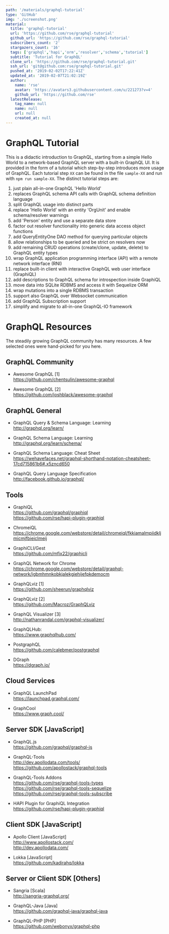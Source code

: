 ```yaml
---
path: '/materials/graphql-tutorial'
type: 'GitHub'
img: './screenshot.png'
material:
  title: 'graphql-tutorial'
  url: 'https://github.com/rse/graphql-tutorial'
  github_url: 'https://github.com/rse/graphql-tutorial'
  subscribers_count: '2'
  stargazers_count: '16'
  tags: ['graphql','hapi','orm','resolver','schema','tutorial']
  subtitle: 'Tutorial for GraphQL'
  clone_url: 'https://github.com/rse/graphql-tutorial.git'
  ssh_url: 'git@github.com:rse/graphql-tutorial.git'
  pushed_at: '2019-02-02T17:22:41Z'
  updated_at: '2019-02-07T21:02:19Z'
  author:
    name: 'rse'
    avatar: 'https://avatars3.githubusercontent.com/u/221273?v=4'
    github_url: 'https://github.com/rse'
  latestRelease:
    tag_name: null
    name: null
    url: null
    created_at: null
---
```


GraphQL Tutorial
================

This is a didactic introduction to GraphQL, starting from a simple Hello
World to a network-based GraphQL server with a built-in GraphQL UI.
It is provided in the form of a tutorial which step-by-step
introduces more usage of GraphQL. Each tutorial step `XX` can be found
in the file `sample-XX` and run with `npm run sample-XX`. The
distinct tutorial steps are:

1. just plain all-in-one GraphQL 'Hello World'
2. replaces GraphQL schema API calls with GraphQL schema definition language
3. split GraphQL usage into distinct parts
4. replace 'Hello World' with an entity 'OrgUnit' and enable schema/resolver warnings
5. add 'Person' entity and use a separate data store
6. factor out resolver functionality into generic data access object functions
7. add QueryEntityOne DAO method for querying particular objects
8. allow relationships to be queried and be strict on resolvers now
9. add remaining CRUD operations (create/clone, update, delete) to GraphQL entity types
10. wrap GraphQL application programming interface (API) with a remote network interface (RNI)
11. replace built-in client with interactive GraphQL web user interface (GraphiQL)
12. add descriptions to GraphQL schema for introspection inside GraphiQL
13. move data into SQLite RDBMS and access it with Sequelize ORM
14. wrap mutations into a single RDBMS transaction
15. support also GraphQL over Websocket communication
16. add GraphQL Subscription support
17. simplify and migrate to all-in-one GraphQL-IO framework

GraphQL Resources
=================

The steadily growing GraphQL community has many resources.
A few selected ones were hand-picked for you here.

GraphQL Community
-----------------

- Awesome GraphQL [1]<br/>
  https://github.com/chentsulin/awesome-graphql

- Awesome GraphQL [2]<br/>
  https://github.com/joshblack/awesome-graphql

GraphQL General
---------------

- GraphQL Query & Schema Language: Learning<br/>
  http://graphql.org/learn/

- GraphQL Schema Language: Learning<br/>
  http://graphql.org/learn/schema/

- GraphQL Schema Language: Cheat Sheet<br/>
  https://wehavefaces.net/graphql-shorthand-notation-cheatsheet-17cd715861b6#.x5zncd650

- GraphQL Query Language Specification<br/>
  http://facebook.github.io/graphql/

Tools
-----

- GraphiQL<br/>
  https://github.com/graphql/graphiql<br/>
  https://github.com/rse/hapi-plugin-graphiql

- ChromeiQL<br/>
  https://chrome.google.com/webstore/detail/chromeiql/fkkiamalmpiidkljmicmjfbieiclmeij

- GraphiCLI/Gest<br/>
  https://github.com/mfix22/graphicli

- GraphQL Network for Chrome<br/>
  https://chrome.google.com/webstore/detail/graphql-network/igbmhmnkobkjalekgiehijefpkdemocm

- GraphQLviz [1]<br/>
  https://github.com/sheerun/graphqlviz

- GraphQLviz [2]<br/>
  https://github.com/Macroz/GraphQLviz

- GraphQL Visualizer [3]<br/>
  http://nathanrandal.com/graphql-visualizer/

- GraphQLHub:<br/>
  https://www.graphqlhub.com/

- PostgraphQL<br/>
  https://github.com/calebmer/postgraphql

- DGraph<br/>
  https://dgraph.io/

Cloud Services
--------------

- GraphQL LaunchPad<br/>
  https://launchpad.graphql.com/

- GraphCool<br/>
  https://www.graph.cool/

Server SDK [JavaScript]
-----------------------

- GraphQL.js<br/>
  https://github.com/graphql/graphql-js

- GraphQL-Tools<br/>
  http://dev.apollodata.com/tools/<br/>
  https://github.com/apollostack/graphql-tools

- GraphQL-Tools Addons<br/>
  https://github.com/rse/graphql-tools-types<br/>
  https://github.com/rse/graphql-tools-sequelize<br/>
  https://github.com/rse/graphql-tools-subscribe

- HAPI Plugin for GraphiQL Integration<br/>
  https://github.com/rse/hapi-plugin-graphiql

Client SDK [JavaScript]
-----------------------

- Apollo Client [JavaScript]<br/>
  http://www.apollostack.com/<br/>
  http://dev.apollodata.com/

- Lokka [JavaScript]<br/>
  https://github.com/kadirahq/lokka

Server or Client SDK [Others]
-----------------------------

- Sangria [Scala]<br/>
  http://sangria-graphql.org/

- GraphQL-Java [Java]<br/>
  https://github.com/graphql-java/graphql-java

- GraphQL-PHP [PHP]<br/>
  https://github.com/webonyx/graphql-php

